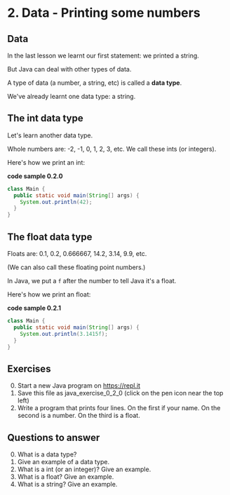 
# 2. Data - Printing some numbers

## Data

In the last lesson we learnt our first statement: we printed a string.

But Java can deal with other types of data.

A type of data (a number, a string, etc) is called a **data type**.

We've already learnt one data type: a string.

## The int data type

Let's learn another data type.

Whole numbers are: -2, -1, 0, 1, 2, 3, etc. We call these ints (or integers).

Here's how we print an int: 

**code sample 0.2.0**
```java
class Main {
  public static void main(String[] args) {
    System.out.println(42);
  }
}
```

## The float data type

Floats are: 0.1, 0.2, 0.666667, 14.2, 3.14, 9.9, etc.

(We can also call these floating point numbers.)

In Java, we put a `f` after the number to tell Java it's a float.

Here's how we print an float: 

**code sample 0.2.1**
```java
class Main {
  public static void main(String[] args) {
    System.out.println(3.1415f);
  }
}
```

## Exercises ##

0. Start a new Java program on https://repl.it
0. Save this file as java_exercise_0_2_0 (click on the pen icon near the top left)
0. Write a program that prints four lines. On the first if your name. On the second is a number. On the third is a float.

## Questions to answer ##

0. What is a data type?
0. Give an example of a data type.
0. What is a int (or an integer)? Give an example.
0. What is a float? Give an example.
0. What is a string? Give an example.
